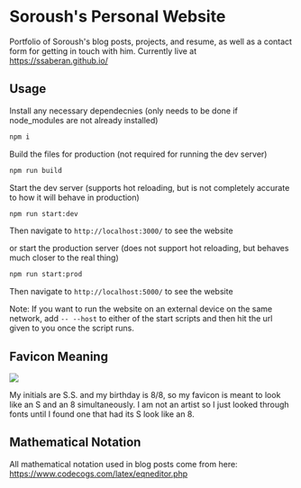 # Soroush's Personal Website

Portfolio of Soroush's blog posts, projects, and resume, as well as a contact form for getting in touch with him. Currently live at https://ssaberan.github.io/

## Usage

Install any necessary dependecnies (only needs to be done if node_modules are not already installed)

```bash
npm i
```

Build the files for production (not required for running the dev server)

```bash
npm run build
```

Start the dev server (supports hot reloading, but is not completely accurate to how it will behave in production)

```bash
npm run start:dev
```

Then navigate to `http://localhost:3000/` to see the website

or start the production server (does not support hot reloading, but behaves much closer to the real thing)

```bash
npm run start:prod
```

Then navigate to `http://localhost:5000/` to see the website

Note: If you want to run the website on an external device on the same network, add `-- --host` to either of the start scripts and then hit the url given to you once the script runs.

## Favicon Meaning

![](/images/favicon.ico)

My initials are S.S. and my birthday is 8/8, so my favicon is meant to look like an S and an 8 simultaneously. I am not an artist so I just looked through fonts until I found one that had its S look like an 8.

## Mathematical Notation

All mathematical notation used in blog posts come from here: https://www.codecogs.com/latex/eqneditor.php
